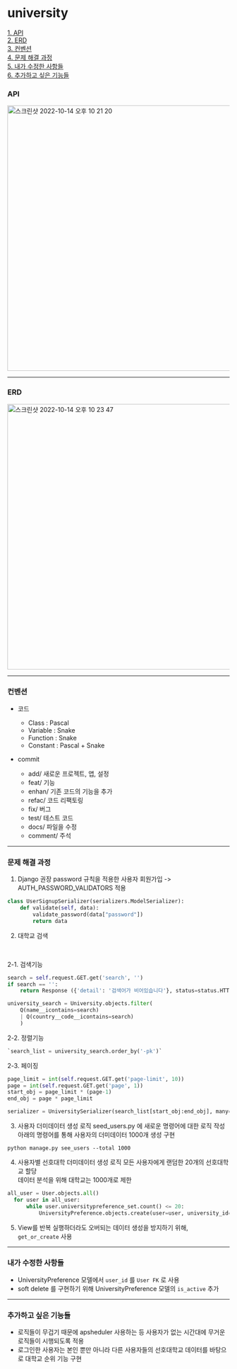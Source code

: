 # university

[1. API](#api) <br>
[2. ERD](#erd) <br>
[3. 컨벤션](#컨벤션) <br>
[4. 문제 해결 과정](#문제-해결-과정) <br>
[5. 내가 수정한 사항들](#내가-수정한-사항들) <br>
[6. 추가하고 싶은 기능들](#추가하고-싶은-기능들) <br>

### API
<img width="600" alt="스크린샷 2022-10-14 오후 10 21 20" src="https://user-images.githubusercontent.com/104303285/195862324-d2d55c3f-240b-4dab-a542-71d3dd1b8a61.png">

---

### ERD
<img width="600" alt="스크린샷 2022-10-14 오후 10 23 47" src="https://user-images.githubusercontent.com/104303285/195862393-805db56f-7bef-4e42-84ed-04a483d467e7.png">

---

### 컨벤션
- 코드
    - Class : Pascal
    - Variable : Snake
    - Function : Snake
    - Constant : Pascal + Snake
    
- commit
    - add/ 새로운 프로젝트, 앱, 설정
    - feat/ 기능
    - enhan/ 기존 코드의 기능을 추가
    - refac/ 코드 리팩토링
    - fix/ 버그
    - test/ 테스트 코드
    - docs/ 파일을 수정
    - comment/ 주석

---

### 문제 해결 과정

1. Django 권장 password 규칙을 적용한 사용자 회원가입 -> AUTH_PASSWORD_VALIDATORS 적용

```python
class UserSignupSerializer(serializers.ModelSerializer):
    def validate(self, data):
        validate_password(data["password"])
        return data
```

2. 대학교 검색

<br>

2-1. 검색기능
```python
search = self.request.GET.get('search', '')
if search == '':
    return Response ({'detail': '검색어가 비어있습니다'}, status=status.HTTP_404_NOT_FOUND)

university_search = University.objects.filter(
    Q(name__icontains=search) 
    | Q(country__code__icontains=search)
    )
```

2-2. 정렬기능
```python
`search_list = university_search.order_by('-pk')`
````

2-3. 페이징
```python
page_limit = int(self.request.GET.get('page-limit', 10))
page = int(self.request.GET.get('page', 1))
start_obj = page_limit * (page-1)
end_obj = page * page_limit

serializer = UniversitySerializer(search_list[start_obj:end_obj], many=True)
````

3. 사용자 더미데이터 생성 로직
seed_users.py 에 새로운 명령어에 대한 로직 작성<br>
아래의 명령어를 통해 사용자의 더미데이터 1000개 생성 구현
```shell
python manage.py see_users --total 1000
```

4. 사용자별 선호대학 더미데이터 생성 로직
모든 사용자에게 랜덤한 20개의 선호대학교 할당 <br>
데이터 분석을 위해 대학교는 1000개로 제한

```python
all_user = User.objects.all()
  for user in all_user:
      while user.universitypreference_set.count() <= 20:
          UniversityPreference.objects.create(user=user, university_id=randrange(1,1000))
```

5. View를 반복 실행하더라도 오버되는 데이터 생성을 방지하기 위해, `get_or_create` 사용

---

### 내가 수정한 사항들
- UniversityPreference 모델에서 `user_id` 를 `User FK` 로 사용
- soft delete 를 구현하기 위해 UniversityPreference 모델의 `is_active` 추가

---

### 추가하고 싶은 기능들
- 로직들이 무겁기 때문에 apsheduler 사용하는 등 사용자가 없는 시간대에 무거운 로직들이 시행되도록 적용
- 로그인한 사용자는 본인 뿐만 아니라 다른 사용자들의 선호대학교 데이터를 바탕으로 대학교 순위 기능 구현


